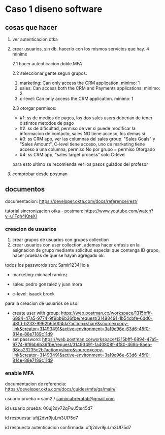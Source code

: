 # Caso 1 diseno software


## cosas que hacer

1. ver autenticacion otka
2. crear usuarios, sin db. hacerlo con los mismos servicios que hay. 4 minimo

    2.1 hacer autenticacion doble MFA 

    2.2 seleccionar gente segun grupos:
    1. marketing: Can only access the CRM application. minimo: 1
    2. sales:  Can access both the CRM and Payments applications. minimo: 2
    3. c-level: Can only access the CRM application. minimo: 1


    2.3 otorgar permisos:
    - #1: ss de medios de pagos, los dos sales users deberian de tener distintos metodos de pago 
    - #2: ss de dificultad, permiso de ver si puede modificar la informacion de contacto, sales NO tiene acceso, los demas si
    - #3: ss CRM app, ver las columnas del sales group: "Sales Goals" y "Sales Amount", C-level tiene acceso, uno de marketing tiene acceso a una columna, permiso No por grupo = permiso Otorgado
    - #4: ss CRM app, "sales target process" solo C-level

    para esto ultimo se recomienda ver los pasos guiados del profesor


3. comprobar desde postman


## documentos 

documentacion: https://developer.okta.com/docs/reference/rest/

tutorial sincronizacion otka - postman: https://www.youtube.com/watch?v=u1Fqh4KneXI 

### creacion de usuarios

1. crear grupos de usuarios con grupes collection
2. crear usuarios con user collection, ademas hacer enfasis en la asignacion de grupo mediante solicitud especial que contenga ID grupo, hacer pruebas de que se hayan agregado ok. 

todos los passwords son: Samir1234Hola

- marketing: michael ramirez

- sales: pedro gonzalez y juan mora

- c-level: isaack brock 

para la creacion de usuarios se uso: 

- create user with group: https://web.postman.co/workspace/1315bfff-6894-47a5-9774-9f9bb6b36fbe/request/31493491-1b54cbfe-6dd6-48fd-b233-9962b65004da?action=share&source=copy-link&creator=31493491&active-environment=3a19c96e-63d6-45f0-814e-88e7189c11d9
- set password: https://web.postman.co/workspace/1315bfff-6894-47a5-9774-9f9bb6b36fbe/request/31493491-1a40808f-4f80-469a-8aea-98ca23235c2b?action=share&source=copy-link&creator=31493491&active-environment=3a19c96e-63d6-45f0-814e-88e7189c11d9


### enable MFA

documentacion de referencia: https://developer.okta.com/docs/guides/mfa/ga/main/ 

usuario prueba = sam2 / samircabreratab@gmail.com 

id usuario prueba: 00uj2dv72qFwJ5ts45d7

id respuesta: uftj2dvr9juLm3UI75d7

id respuesta autenticacion confirmada: uftj2dvr9juLm3UI75d7 